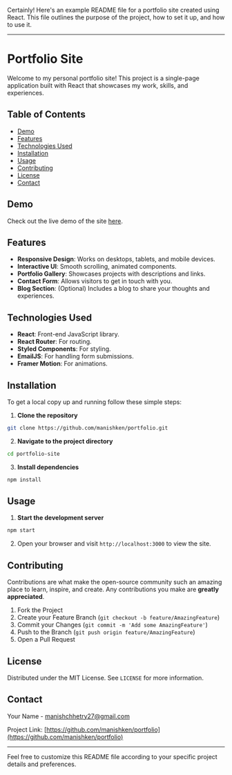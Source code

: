 Certainly! Here's an example README file for a portfolio site created using React. This file outlines the purpose of the project, how to set it up, and how to use it.

---

# Portfolio Site

Welcome to my personal portfolio site! This project is a single-page application built with React that showcases my work, skills, and experiences.

## Table of Contents

- [Demo](#demo)
- [Features](#features)
- [Technologies Used](#technologies-used)
- [Installation](#installation)
- [Usage](#usage)
- [Contributing](#contributing)
- [License](#license)
- [Contact](#contact)

## Demo

Check out the live demo of the site [here](https://your-portfolio-site-url.com).

## Features

- **Responsive Design**: Works on desktops, tablets, and mobile devices.
- **Interactive UI**: Smooth scrolling, animated components.
- **Portfolio Gallery**: Showcases projects with descriptions and links.
- **Contact Form**: Allows visitors to get in touch with you.
- **Blog Section**: (Optional) Includes a blog to share your thoughts and experiences.

## Technologies Used

- **React**: Front-end JavaScript library.
- **React Router**: For routing.
- **Styled Components**: For styling.
- **EmailJS**: For handling form submissions.
- **Framer Motion**: For animations.

## Installation

To get a local copy up and running follow these simple steps:

1. **Clone the repository**

```sh
git clone https://github.com/manishken/portfolio.git
```

2. **Navigate to the project directory**

```sh
cd portfolio-site
```

3. **Install dependencies**

```sh
npm install
```

## Usage

1. **Start the development server**

```sh
npm start
```

2. Open your browser and visit `http://localhost:3000` to view the site.

## Contributing

Contributions are what make the open-source community such an amazing place to learn, inspire, and create. Any contributions you make are **greatly appreciated**.

1. Fork the Project
2. Create your Feature Branch (`git checkout -b feature/AmazingFeature`)
3. Commit your Changes (`git commit -m 'Add some AmazingFeature'`)
4. Push to the Branch (`git push origin feature/AmazingFeature`)
5. Open a Pull Request

## License

Distributed under the MIT License. See `LICENSE` for more information.

## Contact

Your Name - [manishchhetry27@gmail.com](mailto:manishchhetry27@gmail.com)

Project Link: [https://github.com/manishken/portfolio](https://github.com/manishken/portfolio)

---

Feel free to customize this README file according to your specific project details and preferences.
